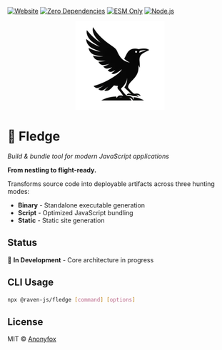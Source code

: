 [![Website](https://img.shields.io/badge/🌐_Website-ravenjs.dev-blue.svg)](https://ravenjs.dev)
[![Zero Dependencies](https://img.shields.io/badge/Dependencies-Zero-brightgreen.svg)](https://github.com/Anonyfox/raven-js)
[![ESM Only](https://img.shields.io/badge/Modules-ESM_Only-blue.svg)](https://nodejs.org/api/esm.html)
[![Node.js](https://img.shields.io/badge/Node.js-22.5+-green.svg)](https://nodejs.org/)

<div align="center">
  <img src="media/logo.webp" alt="Fledge Logo" width="200" height="200">
</div>

# 🐣 Fledge

_Build & bundle tool for modern JavaScript applications_

**From nestling to flight-ready.**

Transforms source code into deployable artifacts across three hunting modes:

- **Binary** - Standalone executable generation
- **Script** - Optimized JavaScript bundling
- **Static** - Static site generation

## Status

🚧 **In Development** - Core architecture in progress

## CLI Usage

```bash
npx @raven-js/fledge [command] [options]
```

## License

MIT © [Anonyfox](https://anonyfox.com)
